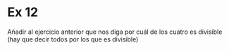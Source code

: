 # Ex 12

Añadir al ejercicio anterior que nos diga por cuál de los cuatro es divisible (hay que decir todos por los que es divisible)
